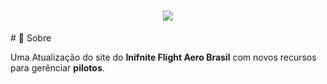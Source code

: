 <h1 align='center   '>
    <img src='https://i.ibb.co/QpvKSx3/carusel-01.png'>
</h1>
# 📖 Sobre

Uma Atualização do site do **Inifnite Flight Aero Brasil** com novos recursos para gerênciar **pilotos**.



